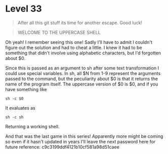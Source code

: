 # Level 33

> After all this git stuff its time for another escape. Good luck!

> WELCOME TO THE UPPERCASE SHELL

Oh yeah! I remember seeing this one! Sadly I'll have to admit I couldn't figure out the solution and had to cheat a little. I knew it had to be something that didn't involve using alphabetic characters, but I'd forgotten about $0. 

Since this is passed as an argument to sh after some text transformation I could use special variables. In sh, all $N from 1-9 represent the arguments passed to the command, but the peculiarity about $0 is that it returns the name of the program itself. The uppercase version of $0 is $0, and if you have something like

```sh -c $0```

It evaluates as

```sh -c sh```

Returning a working shell.

And that was the last game in this series! Apparently more might be coming so even if it hasn't updated in years I'll leave the next password here for future reference: c9c3199ddf4121b10cf581a98d51caee
